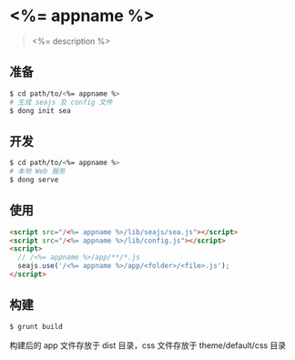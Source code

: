 # <%= appname %>

> <%= description %>

## 准备

```bash
$ cd path/to/<%= appname %>
# 生成 seajs 及 config 文件
$ dong init sea
```

## 开发

```bash
$ cd path/to/<%= appname %>
# 本地 Web 服务
$ dong serve
```

## 使用

```html
<script src="/<%= appname %>/lib/seajs/sea.js"></script>
<script src="/<%= appname %>/lib/config.js"></script>
<script>
  // /<%= appname %>/app/**/*.js
  seajs.use('/<%= appname %>/app/<folder>/<file>.js');
</script>
```

## 构建

```bash
$ grunt build
```

构建后的 app 文件存放于 dist 目录，css 文件存放于 theme/default/css 目录
